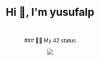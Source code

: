 <h1 align="center">Hi 👋, I'm yusufalp</h1>


<br>
<p align="center">### 👨‍💻 My 42 status</p>
<p align="center"><img src="https://badge42.vercel.app/api/v2/clcwusxvy00060fl1zizhmckc/stats?cursusId=21&coalitionId=198"/></p>
